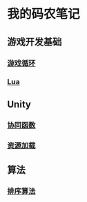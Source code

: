 <!-- ---
ebook:
  theme: github-light.css
  title: Markdown Preview Enhanced
  author: shd101wyy
  base-font-size: 8
  margin: [4, 8]
--- -->

# 我的码农笔记

## 游戏开发基础

### [游戏循环](/game_development/game_loop.html)

### [Lua](/game_development/introduce_to_lua.html)

## Unity

### [协同函数](/unity/coroutine.html)

### [资源加载](/unity/resource_loading.html)

## 算法

### [排序算法](/algorithm/sort.html)